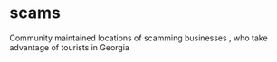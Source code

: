 # scams


Community maintained locations of scamming businesses , who take advantage of tourists in Georgia
